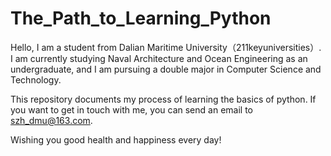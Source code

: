 # The_Path_to_Learning_Python

Hello, I am a student from Dalian Maritime University（211keyuniversities）.
I am currently studying Naval Architecture and Ocean Engineering as an undergraduate, and I am pursuing a double major in Computer Science and Technology.

This repository documents my process of learning the basics of python.
If you want to get in touch with me, you can send an email to szh_dmu@163.com.

Wishing you good health and happiness every day!

